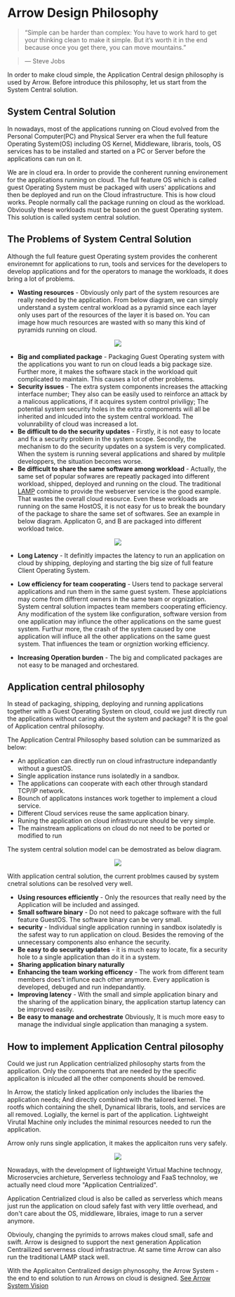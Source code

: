 # Arrow Design Philosophy
> “Simple can be harder than complex: You have to work hard to get your thinking clean to make it simple. But it’s worth it in the end because once you get there, you can move mountains.”

> ― Steve Jobs

In order to make cloud simple, the Application Central design philosophy is used by Arrow. Before introduce this philosophy, let us start from the System Central solution.

## System Central Solution
In nowadays, most of the applications running on Cloud evolved from the Personal Computer(PC) and Physical Server era when the full feature Operating System(OS) including OS Kernel, Middleware, libraris, tools, OS services has to be installed and started on a PC or Server before the applications can run on it.

We are in cloud era. In order to provide the conherent running environement for the applications running on cloud. The full feature OS which is called guest Operating System must be packaged with users' applications and then be deployed and run on the Cloud infrastructure. This is how cloud works. People normally call the package running on cloud as the workload.  Obviously these workloads must be based on the guest Operating system. This solution is called system central solution. 

## The Problems of System Central Solution
Although the full feature guest Operating system provides the conherent environemnt for applications to run, tools and services for the developers to develop applications and for the operators to manage the workloads, it does bring a lot of problems.

- **Wasting resources** - Obviously only part of the system resources are really needed by the application. From below diagram, we can simply understand a system central workload as a pyramid since each layer only uses part of the resources of the layer it is based on. You can image how much resources are wasted with so many this kind of pyramids running on cloud.
<p align="center">
  <img src="https://github.com/Walnux/Arrow_Documents/blob/master/images/PackageInSysCentral.png">
</p>

- **Big and compliated package** - Packaging Guest Operating system with the applications you want to run on cloud leads a big package size. Further more,  it makes the software stack in the workload quit complicated to maintain.  This causes a lot of other problems. 
- **Security issues** - The extra system components increases the attacking interface number; They also can be easily used to reinforce an attack by a malicous applications, if it acquires system control priviligy; The potential system security holes in the extra compoments will all be inherited and inlcuded into the system central workload. The volunrability of cloud was increased a lot.  
- **Be difficult to do the security updates** - Firstly, it is not easy to locate and fix a security problem in the system scope. Secondly, the mechanism to do the security updates on a system is very complicated. When the system is running several applications and shared by mulitple developpers, the situation becomes worse.
- **Be difficult to share the same software among workload** - Actually, the same set of popular sofwares are repeatly packaged into different workload, shipped, deployed and running on the cloud. The traditional [LAMP](https://en.wikipedia.org/wiki/LAMP_(software_bundle)) combine to provide the webserver service is the good example. That wastes the overall cloud resource. Even these workloads are running on the same HostOS, it is not easy for us to break the boundary of the package to share the same set of softwares. See an example in below diagram.  Applicaton G, and B are packaged into different workload twice.  
<p align="center">
  <img src="https://github.com/Walnux/Arrow_Documents/blob/master/images/AppShareSystemCentral.png">
</p>

- **Long Latency** - It definitly impactes the latency to run an application on cloud by shipping, deploying and starting the big size of full feature Client Operating System.

- **Low efficiency for team cooperating** - Users tend to package serveral applications and run them in the same guest system. These applciations may come from diffrernt owners in the same team or orgnization. System central solution impactes team members cooperating efficiency. Any modification of the system like configuration, software version from one application may influnce the other applications on the same guest system. Furthur more, the crash of the system caused by one application  will influce all the other applications on the same guest system. That influences the team or orgniztion working efficiency.
- **Increasing Operation burden** - The big and complicated packages are not easy to be managed and orchestared.  

## Application central philosophy
In stead of packaging, shipping, deploying and running applications together with a Guest Operating System on cloud, could we just directly run the applications without caring about the system and package? It is the goal of Application central philosophy.

The Application Central Philosophy based solution can be summarized as below:

- An application can directly run on cloud infrastructure indepandantly without a guestOS.
- Single application instance runs isolatedly in a sandbox.
- The applications can cooperate with each other through standard TCP/IP network.
- Bounch of applicatons instances work together to implement a cloud service.
- Different Cloud services reuse the same application binary.
- Runing the application on cloud infrastrucure should be very simple.
- The mainstream applications on cloud do not need to be ported or modified to run

The system central solution model can be demostrated as below diagram.

<p align="center">
  <img src="https://github.com/Walnux/Arrow_Documents/blob/master/images/AppShareAppCentral.png">
</p>

With application central solution, the current problmes caused by system cnetral solutions can be resolved very well.
- **Using resources efficiently** - Only the resources that really need by the Application will be included and assinged.
- **Small software binary** - Do not need to pakcage software with the full feature GuestOS. The software binary can be very small.
- **security** - Individual single application running in sandbox isolatedly is the safest way to run application on cloud. Besides the removing of the unnecessary components also enhance the security.
- **Be easy to do security updates** - it is much easy to locate, fix a security hole to a single application than do it in a system.
- **Sharing application binary naturally**
- **Enhancing the team working efficency** - The work from different team members does't influnce each other anymore. Every application is developed, debuged and run indepandantly.
- **Improving latency** - With the small and simple application binary and the sharing of the application binary, the application startup latency can be improved easily.
- **Be easy to manage and orchestrate** Obviously, It is much more easy to manage the individual single application than managing a system.

## How to implement Application Central pilosophy
Could we just run 
Application centrialized philosophy starts from the application. Only the components that are needed by the specific applicaiton is inlcuded all the other components should be removed.

In Arrow, the staticly linked application only includes the libaries the application needs; And directly combined with the tailored kernel. The rootfs which containing the shell, Dynamical libraris, tools, and services are all removed. Logially, the kernel is part of the application. Lightweight Virutal Machine only includes the minimal resources needed to run the application.

Arrow only runs single application, it makes the applicaiton runs very safely.
<p align="center">
  <img src="https://github.com/Walnux/Arrow_Documents/blob/master/images/Topdown.jpg">
</p>
Nowadays, with the development of lightweight Virtual Machine technogy, Microservcies archieture, Serverless technology and FaaS technoloy, we actually need cloud more "Application Centrialized".

Application Centrialized cloud is also be called as serverless which means just run the application on cloud safely fast with very little overhead, and don't care about the OS, middleware, libraies, image to run a server anymore.

Obviouly, changing the pyrimids to arrows makes cloud small, safe and swift. Arrow is designed to support the next generation Application Centrailized serverness cloud infrastractrue. At same time Arrow can also run the traditional LAMP stack well. 

With the Applicaiton Centralized design phynosophy, the Arrow System - the end to end solution to run Arrows on cloud is designed.
[See Arrow System Vision](/ArrowSystemVision.md)
